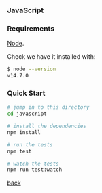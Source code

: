 ### JavaScript

### Requirements

[Node](https://formulae.brew.sh/formula/node).

Check we have it installed with:

```bash
$ node --version
v14.7.0
```

### Quick Start

```bash
# jump in to this directory
cd javascript

# install the dependencies
npm install

# run the tests
npm test

# watch the tests
npm run test:watch
```

[back](..)
